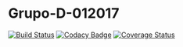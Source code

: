# Grupo-D-012017

[![Build Status](https://travis-ci.org/glmaljkovich/Grupo-D-012017.svg?branch=master)](https://travis-ci.org/glmaljkovich/Grupo-D-012017) [![Codacy Badge](https://api.codacy.com/project/badge/Grade/de3e0dee59de4a0dbc89124851d3dbcd)](https://www.codacy.com/app/glmaljkovich/Grupo-D-012017?utm_source=github.com&amp;utm_medium=referral&amp;utm_content=glmaljkovich/Grupo-D-012017&amp;utm_campaign=Badge_Grade) [![Coverage Status](https://coveralls.io/repos/github/glmaljkovich/Grupo-D-012017/badge.svg)](https://coveralls.io/github/glmaljkovich/Grupo-D-012017)
